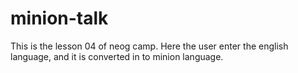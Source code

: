 # minion-talk
This is the lesson 04 of neog camp.
Here the user enter the english language, and it is converted in to minion language.
